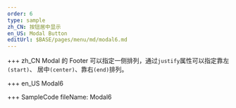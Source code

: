 ```yaml
---
order: 6
type: sample
zh_CN: 按钮居中显示
en_US: Modal Button
editUrl: $BASE/pages/menu/md/modal6.md
---
```


+++ zh_CN
Modal 的 Footer 可以指定一侧排列，通过<Code>justify</Code>属性可以指定靠左<Code>(start)</Code>、
居中<Code>(center)</Code>、靠右<Code>(end)</Code>排列。

+++ en_US
Modal6

+++ SampleCode
fileName: Modal6
